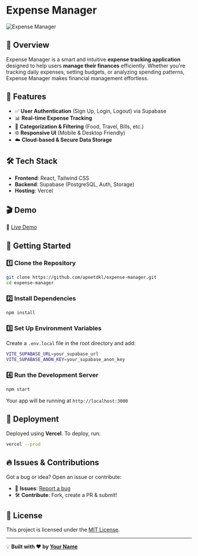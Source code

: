 # Expense Manager

![Expense Manager](https://trackmyspends.vercel.app/logo512.png)

## 🚀 Overview
Expense Manager is a smart and intuitive **expense tracking application** designed to help users **manage their finances** efficiently. Whether you're tracking daily expenses, setting budgets, or analyzing spending patterns, Expense Manager makes financial management effortless.

## 🌟 Features
- ✅ **User Authentication** (Sign Up, Login, Logout) via Supabase
- 📊 **Real-time Expense Tracking**
- 📅 **Categorization & Filtering** (Food, Travel, Bills, etc.)
- 🌐 **Responsive UI** (Mobile & Desktop Friendly)
- ☁️ **Cloud-based & Secure Data Storage**

## 🛠️ Tech Stack
- **Frontend**: React, Tailwind CSS
- **Backend**: Supabase (PostgreSQL, Auth, Storage)
- **Hosting**: Vercel

## 🎬 Demo
🔗 [Live Demo](https://trackmyspends.vercel.app)

## 🚀 Getting Started

### 1️⃣ Clone the Repository
```sh
git clone https://github.com/apeetdkl/expense-manager.git
cd expense-manager
```

### 2️⃣ Install Dependencies
```sh
npm install
```

### 3️⃣ Set Up Environment Variables
Create a `.env.local` file in the root directory and add:
```sh
VITE_SUPABASE_URL=your_supabase_url
VITE_SUPABASE_ANON_KEY=your_supabase_anon_key
```

### 4️⃣ Run the Development Server
```sh
npm start
```
Your app will be running at `http://localhost:3000`

## 🚀 Deployment
Deployed using **Vercel**. To deploy, run:
```sh
vercel --prod
```

## 🔥 Issues & Contributions
Got a bug or idea? Open an issue or contribute:
- 📌 **Issues**: [Report a bug](https://github.com/apeetdkl/expense-manager/issues)
- 🛠 **Contribute**: Fork, create a PR & submit!

## 📜 License
This project is licensed under the [MIT License](LICENSE).

---

💡 **Built with ❤️ by [Your Name](https://apeetdkl.netlify.app)**


